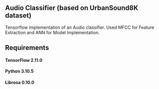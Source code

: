 
## Audio Classifier (based on UrbanSound8K dataset)
Tensorflow implementation of an Audio classifier. Used MFCC for Feature Extraction and ANN for Model Implementation.

## Requirements
<h4>TensorFlow 2.11.0</h4>
<h4>Python 3.10.5</h4>
<h4>Librosa 0.10.0</h4>